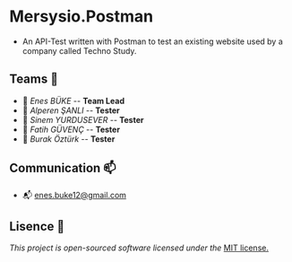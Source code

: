 # Mersysio.Postman

* An API-Test written with Postman to test an existing website used by a company called Techno Study.


## Teams 🍵
 * 🍪 _Enes BÜKE_ --  **Team Lead**
 * 🍪 _Alperen ŞANLI_ --  **Tester**
 * 🍪 _Sinem YURDUSEVER_ -- **Tester**
 * 🍪 _Fatih GÜVENÇ_ -- **Tester**
 * 🍪 _Burak Öztürk_ -- **Tester**


## Communication 📫
 - 📬 enes.buke12@gmail.com

## **Lisence**  📎

_This project is open-sourced software licensed under the_ [MIT license.](Lisence.md)
